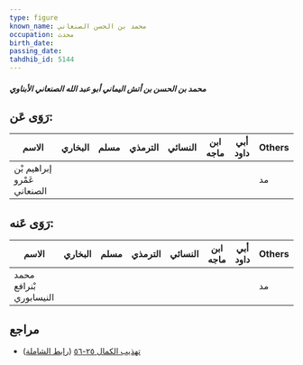 ```yaml
---
type: figure
known_name: محمد بن الحسن الصنعاني
occupation: محدث
birth_date:
passing_date:
tahdhib_id: 5144
---
```

##### محمد بن الحسن بن أتش اليماني أبو عبد الله الصنعاني الأبناوي

## رَوَى عَن:
| الاسم                       | البخاري | مسلم | الترمذي | النسائي | ابن ماجه | أبي داود | Others |
| --------------------------- | ------- | ---- | ------- | ------- | -------- | -------- | ------ |
| إبراهيم بْن عَمْرو الصنعاني |         |      |         |         |          |          | مد     |
## رَوَى عَنه:
| الاسم                   | البخاري | مسلم | الترمذي | النسائي | ابن ماجه | أبي داود | Others |
| ----------------------- | ------- | ---- | ------- | ------- | -------- | -------- | ------ |
| محمد بْنرافع النيسابوري |         |      |         |         |          |          | مد     |
## مراجع
- [تهذيب الكمال ٢٥-٥٦](obsidian://open?vault=Tahdhib-al-Kamal&file=Figures/٥١٤٤-محمد%20بن%20الحسن%20بن%20أتش%20اليماني%20أبو%20عبد%20الله%20الصنعاني%20الأبناوي) ([رابط الشاملة](https://shamela.ws/book/3722/13149))
